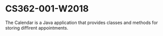 # CS362-001-W2018
The Calendar is a Java application that provides classes and methods for storing diffirent appointments.

